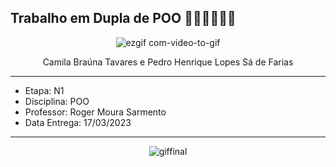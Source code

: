 ## Trabalho em Dupla de POO 👩🏽‍💻👨🏽‍💻

<div align="center">

![ezgif com-video-to-gif](https://user-images.githubusercontent.com/125037138/224178285-df168029-ff4f-40a5-9a43-36fd086e9026.gif)

</div>

<div align="center">
  Camila Braúna Tavares e Pedro Henrique Lopes Sá de Farias
  </div>

------------------------------------------------------------------
- Etapa: N1
- Disciplina: POO
- Professor: Roger Moura Sarmento
- Data Entrega: 17/03/2023
-------------------------------------------------------------------
<div align="center">

![giffinal](https://user-images.githubusercontent.com/125037138/224192226-26d91e08-2dc1-4c68-b143-682daa40d5cc.gif)
  
  </div>
